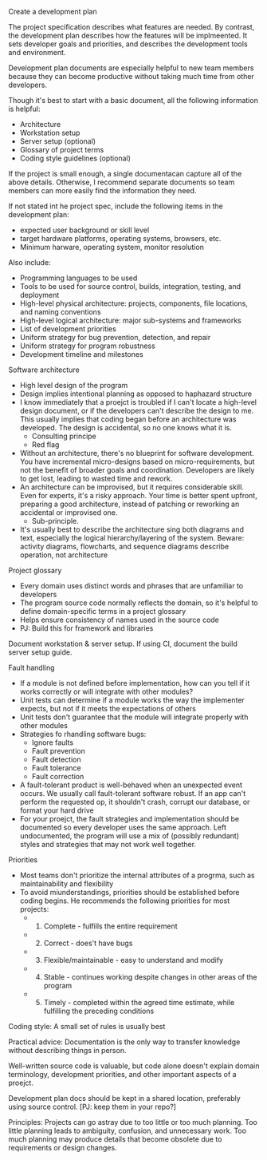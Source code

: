 Create a development plan

The project specification describes what features are needed. By contrast, the development plan describes how the features will be implmeented. It sets developer goals and priorities, and describes the development tools and environment.

Development plan documents are especially helpful to new team members because they can become productive without taking much time from other developers.

Though it's best to start with a basic document, all the following information is helpful:

* Architecture
* Workstation setup
* Server setup (optional)
* Glossary of project terms
* Coding style guidelines (optional)

If the project is small enough, a single documentacan capture all of the above details. Otherwise, I recommend separate documents so team members can more easily find the information they need.

If not stated int he project spec, include the following items in the development plan:

* expected user background or skill level
* target hardware platforms, operating systems, browsers, etc.
* Minimum harware, operating system, monitor resolution

Also include:

* Programming languages to be used
* Tools to be used for source control, builds, integration, testing, and deployment
* High-level physical architecture: projects, components, file locations, and naming conventions
* High-level logical architecture: major sub-systems and frameworks
* List of development priorities
* Uniform strategy for bug prevention, detection, and repair
* Uniform strategy for program robustness
* Development timeline and milestones

Software architecture

* High level design of the program
* Design implies intentional planning as opposed to haphazard structure
* I know immediately that a proejct is troubled if I can't locate a high-level design document, or if the developers can't describe the design to me. This usually implies that coding began before an architecture was developed. The design is accidental, so no one knows what it is.
    * Consulting principe
    * Red flag
* Without an architecture, there's no blueprint for software development. You have incremental micro-designs based on micro-requirements, but not the benefit of broader goals and coordination. Developers are likely to get lost, leading to wasted time and rework.
* An architecture can be improvised, but it requires considerable skill. Even for experts, it's a risky approach. Your time is better spent upfront, preparing a good architecture, instead of patching or reworking an accidental or improvised one.
    * Sub-principle.
* It's usually best to describe the architecture sing both diagrams and text, especially the logical hierarchy/layering of the system. Beware: activity diagrams, flowcharts, and sequence diagrams describe operation, not architecture

Project glossary

* Every domain uses distinct words and phrases that are unfamiliar to developers
* The program source code normally reflects the domain, so it's helpful to define domain-specific terms in a project glossary
* Helps ensure consistency of names used in the source code
* PJ: Build this for framework and libraries

Document workstation & server setup. If using CI, document the build server setup guide.

Fault handling

* If a module is not defined before implementation, how can you tell if it works correctly or will integrate with other modules?
* Unit tests can determine if a module works the way the implementer expects, but not if it meets the expectations of others
* Unit tests don't guarantee that the module will integrate properly with other modules
* Strategies fo rhandling software bugs:
    * Ignore faults
    * Fault prevention
    * Fault detection
    * Fault tolerance
    * Fault correction
* A fault-tolerant product is well-behaved when an unexpected event occurs. We usually call fault-tolerant software robust. If an app can't perform the requested op, it shouldn't crash, corrupt our database, or format your hard drive
* For your proejct, the fault strategies and implementation should be documented so every developer uses the same approach. Left undocumented, the program will use a mix of (possibly redundant) styles and strategies that may not work well together.

Priorities

* Most teams don't prioritize the internal attributes of a progrma, such as maintainability and flexibility
* To avoid miunderstandings, priorities should be established before coding begins. He recommends the following priorities for most projects:
    * 1. Complete - fulfills the entire requirement
    * 2. Correct - does't have bugs
    * 3. Flexible/maintainable - easy to understand and modify
    * 4. Stable - continues working despite changes in other areas of the program
    * 5. Timely - completed within the agreed time estimate, while fulfilling the preceding conditions

Coding style: A small set of rules is usually best

Practical advice: Documentation is the only way to transfer knowledge without describing things in person.

Well-written source code is valuable, but code alone doesn't explain domain terminology, development priorities, and other important aspects of a proejct.

Development plan docs should be kept in a shared location, preferably using source control. [PJ: keep them in your repo?]

Principles:
Projects can go astray due to too little or too much planning. Too little planning leads to ambiguity, confusion, and unnecessary work. Too much planning may produce details that become obsolete due to requirements or design changes.

